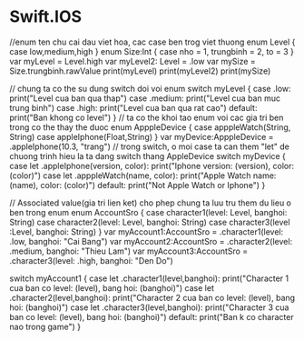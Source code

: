# Swift.IOS

//enum ten chu cai dau viet hoa, cac case ben trog viet thuong
enum Level {
    case low,medium,high
}
enum Size:Int {
    case nho = 1, trungbinh = 2, to = 3
}
var myLevel = Level.high
var myLevel2: Level = .low
var mySize = Size.trungbinh.rawValue
print(myLevel)
print(myLevel2)
print(mySize)

// chung ta co the su dung switch doi voi enum
switch myLevel {
case .low:
    print("Level cua ban qua thap")
case .medium:
    print("Level cua ban muc trung binh")
case .high:
    print("Level cua ban qua rat cao")
default:
    print("Ban khong co level")
}
// ta co the khoi tao enum voi cac gia tri ben trong co the thay the duoc
enum ApppleDevice {
    case apppleWatch(String, String)
    case appleIphone(Float,String)
}
var myDevice:ApppleDevice = .appleIphone(10.3, "trang")
// trong switch, o moi case ta can them "let" de chuong trinh hieu la ta dang switch thang AppleDevice
switch myDevice {
case let .appleIphone(version, color):
    print("Iphone version: \(version), color: \(color)")
case let .apppleWatch(name, color):
    print("Apple Watch name: \(name), color: \(color)")
default:
    print("Not Apple Watch or Iphone")
}

// Associated value(gia tri lien ket) cho phep chung ta luu tru them du lieu o ben trong enum
enum AccountSro {
    case character1(level: Level, banghoi: String)
    case character2(level: Level, banghoi: String)
    case character3(level :Level, banghoi: String)
}
var myAccount1:AccountSro = .character1(level: .low, banghoi: "Cai Bang")
var myAccount2:AccountSro = .character2(level: .medium, banghoi: "Thieu Lam")
var myAccount3:AccountSro = .character3(level: .high, banghoi: "Den Do")

switch myAccount1 {
case let .character1(level,banghoi):
    print("Character 1 cua ban co level: \(level), bang hoi: \(banghoi)")
case let .character2(level,banghoi):
    print("Character 2 cua ban co level: \(level), bang hoi: \(banghoi)")
case let .character3(level,banghoi):
    print("Character 3 cua ban co level: \(level), bang hoi: \(banghoi)")
default:
    print("Ban k co character nao trong game")
}
